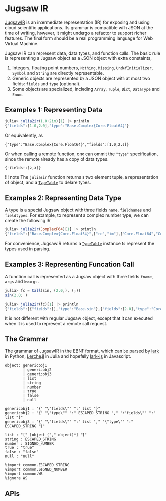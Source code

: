 


<a id='Jugsaw-IR'></a>

<a id='Jugsaw-IR-1'></a>

# Jugsaw IR


[JugsawIR](@ref) is an intermediate representation (IR) for exposing and using cloud scientific applications. Its grammar is compatible with JSON at the time of writing, however, it might undergo a refactor to support richer features. The final form should be a real programming language for Web Virtual Machine.


Jugsaw IR can represent data, data types, and function calls. The basic rule is representing a Jugsaw object as a JSON object with extra constaints,


1. Integers, floating point numbers, `Nothing`, `Missing`, `UndefInitializer`, `Symbol` and `String` are directly representable.
2. Generic objects are represented by a JSON object with at most two fields: `fields` and `type` (optional).
3. Some objects are specialized, including `Array`, `Tuple`, `Dict`, `DataType` and `Enum`.


<a id='Examples-1:-Representing-Data'></a>

<a id='Examples-1:-Representing-Data-1'></a>

## Examples 1: Representing Data


```julia
julia> julia2ir(1.0+2im)[1] |> println
{"fields":[1.0,2.0],"type":"Base.Complex{Core.Float64}"}
```


Or equivalently, as


```jugsawir
{"type":"Base.Complex{Core.Float64}","fields":[1.0,2.0]}
```


Or when calling a remote function, one can ommit the `"type"` specification, since the remote already has a copy of data types.


```jugsawir
{"fields":[2,3]}
```


!!! note
    The `julia2ir` function returns a two element tuple, a representation of object, and a [`TypeTable`](@ref) to delare types.



<a id='Examples-2:-Representing-Data-Type'></a>

<a id='Examples-2:-Representing-Data-Type-1'></a>

## Examples 2: Representing Data Type


A type is a special Jugsaw object with three fields `name`, `fieldnames` and `fieldtypes`. For example, to represent a complex number type, we can create the following IR


```julia
julia> julia2ir(ComplexF64)[1] |> println
{"fields":["Base.Complex{Core.Float64}",["re","im"],["Core.Float64","Core.Float64"]],"type":"Core.DataType"}
```


For convenience, JugsawIR returns a [`TypeTable`](@ref) instance to represent the types used in parsing.


<a id='Examples-3:-Representing-Funcation-Call'></a>

<a id='Examples-3:-Representing-Funcation-Call-1'></a>

## Examples 3: Representing Funcation Call


A function call is represented as a Jugsaw object with three fields `fname`, `args` and `kwargs`.


```julia
julia> fc = Call(sin, (2.0,), (;))
sin(2.0; )

julia> julia2ir(fc)[1] |> println
{"fields":[{"fields":[],"type":"Base.sin"},{"fields":[2.0],"type":"Core.Tuple{Core.Float64}"},{"fields":[],"type":"Core.NamedTuple{(), Core.Tuple{}}"}],"type":"JugsawIR.Call{Base.sin, Core.Tuple{Core.Float64}, Core.NamedTuple{(), Core.Tuple{}}}"}
```


It is not different with regular Jugsaw object, except that it can executed when it is used to represent a remote call request.


<a id='The-Grammar'></a>

<a id='The-Grammar-1'></a>

## The Grammar


The grammar of JugsawIR in the EBNF format, which can be parsed by [lark](https://lark-parser.readthedocs.io/en/latest/) in Python, [Lerche.jl](https://github.com/jamesrhester/Lerche.jl) in Julia and hopefully [lark-js](https://pypi.org/project/lark-js/) in Javascript.


```
object: genericobj1
        | genericobj2
        | genericobj3
        | list
        | string
        | number
        | true
        | false
        | null

genericobj1 : "{" "\"fields\"" ":" list "}"
genericobj2 : "{" "\"type\"" ":" ESCAPED_STRING "," "\"fields\"" ":" list "}"
genericobj3 : "{" "\"fields\"" ":" list "," "\"type\"" ":" ESCAPED_STRING "}"

list : "[" [object ("," object)*] "]"
string : ESCAPED_STRING
number : SIGNED_NUMBER
true : "true"
false : "false"
null : "null"

%import common.ESCAPED_STRING
%import common.SIGNED_NUMBER
%import common.WS
%ignore WS
```


<a id='APIs'></a>

<a id='APIs-1'></a>

## APIs

